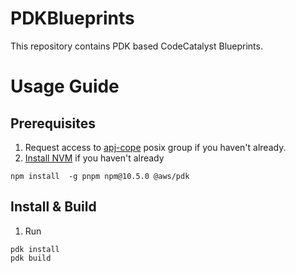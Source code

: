 # PDKBlueprints

This repository contains PDK based CodeCatalyst Blueprints.

# Usage Guide

## Prerequisites

1. Request access to [apj-cope](https://permissions.amazon.com/group.mhtml?group=apj-cope&group_type=posix) posix group if you haven't already.
1. [Install NVM](https://github.com/nvm-sh/nvm#installing-and-updating) if you haven't already

```
npm install  -g pnpm npm@10.5.0 @aws/pdk
```

## Install & Build

1. Run 
```
pdk install
pdk build
```